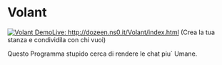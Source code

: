 # Volant
<a href="http://dozeen.ns0.it/Volant/index.html"><img border="0" alt="Volant" src="http://dozeen.ns0.it/Volant/immagini/msgVolant.gif" alt="Volant Logo" style="max-width:100%;">
DemoLive: <http://dozeen.ns0.it/Volant/index.html> (Crea la tua stanza e condividila con chi vuoi)

Questo Programma stupido cerca di rendere le chat piu` Umane.

<!-- Per la sicurezza dei messaggi 
     Aggiungete questa riga nel vostro file di configurazione Apache2 del vostro sito ( 000-default.conf )

ErrorDocument 404 http://dozeen.ns0.it/Volant/404.html

-->
